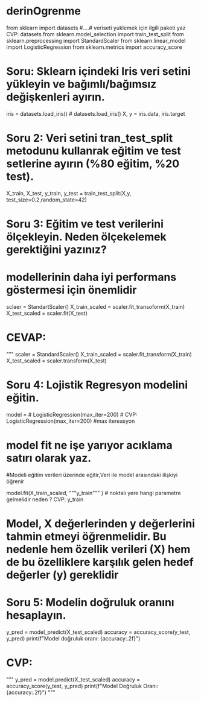 # derinOgrenme

from sklearn import datasets #....# veriseti yuklemek için ilgili paketi yaz   CVP: datasets
from sklearn.model_selection import train_test_split
from sklearn.preprocessing import StandardScaler
from sklearn.linear_model import LogisticRegression
from sklearn.metrics import accuracy_score

# Soru: Sklearn içindeki Iris veri setini yükleyin ve bağımlı/bağımsız değişkenleri ayırın.
iris = datasets.load_iris()          # datasets.load_iris()
X, y = iris.data, iris.target

# Soru 2: Veri setini tran_test_split metodunu kullanrak eğitim ve test setlerine ayırın (%80 eğitim, %20 test).
X_train, X_test, y_train, y_test = train_test_split(X,y, test_size=0.2,random_state=42)  


# Soru 3: Eğitim ve test verilerini ölçekleyin. Neden ölçekelemek gerektiğini yazınız?
# modellerinin daha iyi performans göstermesi için önemlidir


sclaer = StandartScaler()
X_train_scaled = scaler.fit_transoform(X_train)
X_test_scaled = scaler.fit(X_test)

# CEVAP:
"""
scaler = StandardScaler()
X_train_scaled = scaler.fit_transform(X_train)
X_test_scaled = scaler.transform(X_test)

# Soru 4: Lojistik Regresyon modelini eğitin.
model = # LogisticRegression(max_iter=200) #           CVP: LogisticRegression(max_iter=200) #max itereasyon

# model fit ne işe yarıyor acıklama satırı olarak yaz.
#Modeli eğitim verileri üzerinde eğitir,Veri ile model arasındaki ilişkiyi öğrenir

model.fit(X_train_scaled, """y_train""" )  # noktalı yere hangi parametre gelmelidir neden ? CVP: y_train
# Model, X değerlerinden y değerlerini tahmin etmeyi öğrenmelidir. Bu nedenle hem özellik verileri (X) hem de bu özelliklere karşılık gelen hedef değerler (y) gereklidir


# Soru 5: Modelin doğruluk oranını hesaplayın.

y_pred = model_predict(X_test_scaled)
accuracy = accuracy_score(y_test, y_pred)
print(f"Model doğruluk oranı: {accuracy:.2f}")

# CVP:

"""
y_pred = model.predict(X_test_scaled)
accuracy = accuracy_score(y_test, y_pred)
print(f"Model Doğruluk Oranı: {accuracy:.2f}")
"""

